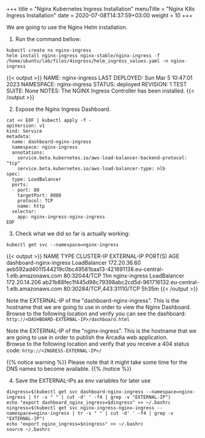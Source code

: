 +++
title = "Nginx Kubernetes Ingress Installation"
menuTitle = "Nginx K8s Ingress Installation"
date = 2020-07-08T14:37:59+03:00
weight = 10
+++

We are going to use the Nginx Helm installation.

1. Run the command bellow:  

```
kubectl create ns nginx-ingress
helm install nginx-ingress nginx-stable/nginx-ingress -f /home/ubuntu/lab/files/4ingress/helm_ingress_values.yaml -n nginx-ingress
```
{{< output >}}
NAME: nginx-ingress
LAST DEPLOYED: Sun Mar  5 10:47:01 2023
NAMESPACE: nginx-ingress
STATUS: deployed
REVISION: 1
TEST SUITE: None
NOTES:
The NGINX Ingress Controller has been installed.
{{< /output >}}
  
2. Expose the Nginx Ingress Dashboard.
```
cat << EOF | kubectl apply -f -
apiVersion: v1
kind: Service
metadata:
  name: dashboard-nginx-ingress
  namespace: nginx-ingress
  annotations:
    service.beta.kubernetes.io/aws-load-balancer-backend-protocol: "tcp"
    service.beta.kubernetes.io/aws-load-balancer-type: nlb
spec:
  type: LoadBalancer
  ports:
  - port: 80
    targetPort: 8080
    protocol: TCP
    name: http
  selector:
    app: nginx-ingress-nginx-ingress
EOF
```

3. Check what we did so far is actually working:

```
kubectl get svc --namespace=nginx-ingress
```
{{< output >}}
NAME                      TYPE           CLUSTER-IP      EXTERNAL-IP                                                                 PORT(S)                      AGE
dashboard-nginx-ingress   LoadBalancer   172.20.36.60    aeb592ad4011544219c0bc49581baa13-421891138.eu-central-1.elb.amazonaws.com   80:32044/TCP                 11m
nginx-ingress             LoadBalancer   172.20.14.206   ab21b88fec1f445d98c79398abc2cd5d-961716132.eu-central-1.elb.amazonaws.com   80:30284/TCP,443:31110/TCP   5h35m
{{< /output >}}



Note the EXTERNAL-IP of the "dashboard-nginx-ingress". This is the hostname that we are going to use in order to view the Nginx Dashboard.  
Browse to the following location and verify you can see the dashboard: `http://<DASHBOARD-EXTERNAL-IP>/dashboard.html`

Note the EXTERNAL-IP of the "nginx-ingress". This is the hostname that we are going to use in order to publish the Arcadia web application.  
Browse to the following location and verify that you receive a 404 status code: `http://<INGRESS-EXTERNAL-IP>/`  

{{% notice warning %}}
Please note that it might take some time for the DNS names to become available.
{{% /notice %}}

4. Save the EXTERNAL-IPs as env variables for later use
```
dingress=$(kubectl get svc dashboard-nginx-ingress --namespace=nginx-ingress | tr -s " " | cut -d' ' -f4 | grep -v "EXTERNAL-IP")
echo "export dashboard_nginx_ingress=$dingress" >> ~/.bashrc 
ningress=$(kubectl get svc nginx-ingress-nginx-ingress --namespace=nginx-ingress | tr -s " " | cut -d' ' -f4 | grep -v "EXTERNAL-IP")
echo "export nginx_ingress=$ningress" >> ~/.bashrc 
source ~/.bashrc
```